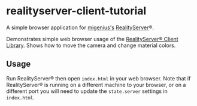 # realityserver-client-tutorial

A simple browser application for [migenius's](https://migenius.com "migenius") [RealityServer](https://www.migenius.com/products/realityserver "RealityServer")®.

Demonstrates simple web browser usage of the [RealityServer® Client Library](https://github.com/migenius/realityserver-client "RealityServer Client Library"). Shows how to move the camera and change material colors.
 
## Usage

Run RealityServer® then open `index.html` in your web browser. Note that if RealityServer® is running on a different machine to your browser, or on a different port you will need to update the `state.server` settings in `index.html`.